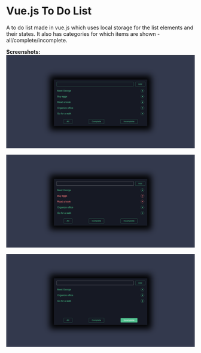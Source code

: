# Vue.js To Do List
A to do list made in vue.js which uses local storage for the list elements and their states. It also has categories for which items are shown  - all/complete/incomplete.


**Screenshots:**
![App Screenshot](https://raw.githubusercontent.com/ivaaak/VueJS-To-Do-List/main/screens/screen.png)

![App Screenshot](https://raw.githubusercontent.com/ivaaak/VueJS-To-Do-List/main/screens/screen2.png)

![App Screenshot](https://raw.githubusercontent.com/ivaaak/VueJS-To-Do-List/main/screens/screen3.png)

